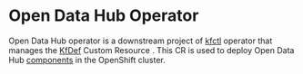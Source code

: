 # Open Data Hub Operator

Open Data Hub operator is a downstream project of [kfctl](https://github.com/kubeflow/kfctl) operator that manages the 
[KfDef](https://www.kubeflow.org/docs/distributions/operator/introduction/) Custom Resource . This CR is used to deploy 
Open Data Hub [components](https://github.com/opendatahub-io/odh-manifests) in the OpenShift cluster. 

